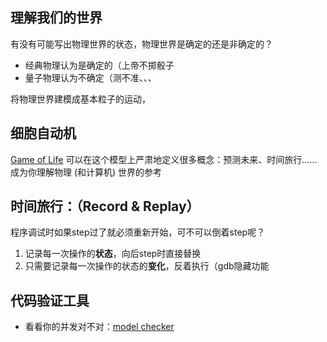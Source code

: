 ## 理解我们的世界
有没有可能写出物理世界的状态，物理世界是确定的还是非确定的？

- 经典物理认为是确定的（上帝不掷骰子
- 量子物理认为不确定（测不准、、、

将物理世界建模成基本粒子的运动，

## 细胞自动机

[Game of Life](../../wiki/Game%20of%20Life.md)
可以在这个模型上严肃地定义很多概念：预测未来、时间旅行……
成为你理解物理 (和计算机) 世界的参考

## 时间旅行：（Record & Replay）
程序调试时如果step过了就必须重新开始，可不可以倒着step呢？

1. 记录每一次操作的**状态**，向后step时直接替换
2. 只需要记录每一次操作的状态的**变化**，反着执行（gdb隐藏功能



## 代码验证工具
- 看看你的并发对不对：[model checker](http://jyywiki.cn/pages/OS/2022/demos/model-checker.py)